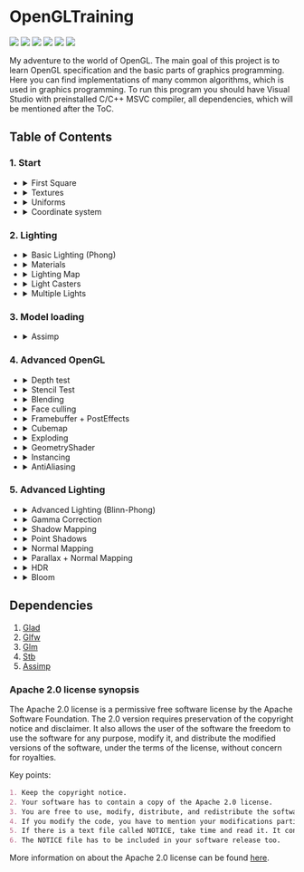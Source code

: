 # OpenGLTraining

<a alt="C/C++"> <img src="https://img.shields.io/badge/C%2FC%2B%2B17-MSVC-red" /> </a>
<a alt="GLSL"> <img src="https://img.shields.io/badge/GLSL-4.2-red" /> </a>
<a alt="OpenGL"> <img src="https://img.shields.io/badge/OpenGL-gray" /> </a>
<a alt="Glad"> <img src="https://img.shields.io/badge/Glad-gray" /> </a>
<a alt="GLFW"> <img src="https://img.shields.io/badge/GLFW-gray" /> </a>
<a alt="GLM"> <img src="https://img.shields.io/badge/GLM-gray" /> </a>

My adventure to the world of OpenGL. The main goal of this project is to learn OpenGL specification and the basic parts of graphics programming. Here you can find implementations of many common algorithms, which is used in graphics programming. To run this program you should have Visual Studio with preinstalled C/C++ MSVC compiler, all dependencies, which will be mentioned after the ToC.

## Table of Contents

### 1. Start
- <details>
    <summary>First Square</summary>
  
    ![](/Screenshots/1.%20Start/1%20First%20square.png)
  </details>
  
- <details>
    <summary>Textures</summary>
  
    ![](/Screenshots/1.%20Start/2%20Textures.png)
  </details>

- <details>
    <summary>Uniforms</summary>
  
    ![](/Screenshots/1.%20Start/3%20Uniforms.png)
  </details>

- <details>
    <summary>Coordinate system</summary>
  
    ![](/Screenshots/1.%20Start/4%20Coordinate%20system.png)
  </details>

### 2. Lighting
- <details>
    <summary>Basic Lighting (Phong)</summary>
  
    ![](/Screenshots/2.%20Lighting/1.%20Basic%20Lighting%20(%20Phong).png)
  </details>

- <details>
    <summary>Materials</summary>
  
    ![](/Screenshots/2.%20Lighting/2.%20Materials.png)
  </details>

- <details>
    <summary>Lighting Map</summary>
  
    ![](/Screenshots/2.%20Lighting/3.Lighting%20Map.png)
  </details>

- <details>
    <summary>Light Casters</summary>
  
    ![](/Screenshots/2.%20Lighting/4.%20Light%20Casters.png)
  </details>

- <details>
    <summary>Multiple Lights</summary>
  
    ![](/Screenshots/2.%20Lighting/5.%20Multiple%20Lights.png)
  </details>

### 3. Model loading
- <details>
    <summary>Assimp</summary>
  
    ![](/Screenshots/3.%20Model%20Loading/1.%20Assimp.png)
  </details>

### 4. Advanced OpenGL
- <details>
    <summary>Depth test</summary>
  
    ![](/Screenshots/4.%20Advanced%20OpenGL/1.%20Depth%20test.png)
  </details>
  
- <details>
    <summary>Stencil Test</summary>
  
    ![](/Screenshots/4.%20Advanced%20OpenGL/2.%20Stencil%20Test.png)
  </details>

- <details>
    <summary>Blending</summary>
  
    ![](/Screenshots/4.%20Advanced%20OpenGL/3.%20Blending.png)
  </details>

- <details>
    <summary>Face culling</summary>
  
    ![](/Screenshots/4.%20Advanced%20OpenGL/4.%20Face%20culling.png)
  </details>

- <details>
    <summary>Framebuffer + PostEffects</summary>
 
    | Sharpen             |  Blur |
    :-------------------------:|:-------------------------:
    ![](/Screenshots/4.%20Advanced%20OpenGL/5.1.%20Framebuffer%20(Sharpen%20Posteffect).png)|![](/Screenshots/4.%20Advanced%20OpenGL/5.2.%20Framebuffer%20(Blur%20Posteffect).png)

    | Edge             |  Grayscale |
    :-------------------------:|:-------------------------:
    ![](/Screenshots/4.%20Advanced%20OpenGL/5.3.%20Framebuffer%20(Edge%20Posteffect).png)|![](/Screenshots/4.%20Advanced%20OpenGL/5.4.%20Framebuffer%20(Grayscale%20Posteffect).png)

    | Inversion |
    :-------------------------:
    ![](/Screenshots/4.%20Advanced%20OpenGL/5.5.%20Framebuffer%20(Inversion%20Posteffect).png)
  </details>

- <details>
    <summary>Cubemap</summary>
  
    ![](/Screenshots/4.%20Advanced%20OpenGL/6.%20Cubemap.png)
  </details>

- <details>
    <summary>Exploding</summary>
  
    ![](/Screenshots/4.%20Advanced%20OpenGL/7.%20Exploding.png)
  </details>

- <details>
    <summary>GeometryShader</summary>
  
    ![](/Screenshots/4.%20Advanced%20OpenGL/8.%20GeometryShader.png)
  </details>

- <details>
    <summary>Instancing</summary>
  
    ![](/Screenshots/4.%20Advanced%20OpenGL/9.%20Instancing.png)
  </details>

- <details>
    <summary>AntiAliasing</summary>
  
    ![](/Screenshots/4.%20Advanced%20OpenGL/10.%20AntiAliasing.png)
  </details>

### 5. Advanced Lighting
- <details>
    <summary>Advanced Lighting (Blinn-Phong)</summary>
  
    ![](/Screenshots/5.%20Advanced%20Lighting/1.%20Advanced%20Lighting%20(Blinn-Phong).png)
  </details>
  
- <details>
    <summary>Gamma Correction</summary>
  
    ![](/Screenshots/5.%20Advanced%20Lighting/2.%20Gamma%20Correction.png)
  </details>

- <details>
    <summary>Shadow Mapping</summary>
  
    ![](/Screenshots/5.%20Advanced%20Lighting/3.%20Shadow%20Mapping.png)
  </details>

- <details>
    <summary>Point Shadows</summary>
  
    ![](/Screenshots/5.%20Advanced%20Lighting/4.%20Point%20Shadows.png)
  </details>

- <details>
    <summary>Normal Mapping</summary>
  
    ![](/Screenshots/5.%20Advanced%20Lighting/5.%20Normal%20Mapping.png)
  </details>

- <details>
    <summary>Parallax + Normal Mapping</summary>
  
    ![](/Screenshots/5.%20Advanced%20Lighting/6.%20Parallax%20+%20Normal%20Mapping.png)
  </details>

- <details>
    <summary>HDR</summary>
  
    | Without HDR              |  With HDR |
    :-------------------------:|:-------------------------:
    ![](/Screenshots/5.%20Advanced%20Lighting/7.1.%20Without%20hdr.png)|![](/Screenshots/5.%20Advanced%20Lighting/7.2%20With%20hdr%20(reinhard%20%20exposure).png)
  </details>

- <details>
    <summary>Bloom</summary>
 
    ![](/Screenshots/5.%20Advanced%20Lighting/8.%20Bloom%20(with%20Gaussian%20blur).png)
  </details>

## Dependencies

1. [Glad](https://glad.dav1d.de)
2. [Glfw](https://www.glfw.org)
3. [Glm](https://glm.g-truc.net/0.9.9/index.html)
4. [Stb](https://github.com/nothings/stb)
5. [Assimp](https://www.assimp.org)

### Apache 2.0 license synopsis

The Apache 2.0 license is a permissive free software license by the Apache Software Foundation. The 2.0 version requires preservation of the copyright notice and disclaimer. It also allows the user of the software the freedom to use the software for any purpose, modify it, and distribute the modified versions of the software, under the terms of the license, without concern for royalties.

Key points:
```markdown
1. Keep the copyright notice.
2. Your software has to contain a copy of the Apache 2.0 license.
3. You are free to use, modify, distribute, and redistribute the software.
4. If you modify the code, you have to mention your modifications particularly.
5. If there is a text file called NOTICE, take time and read it. It contains further information about the specific parts of the license and the purpose of the software.
6. The NOTICE file has to be included in your software release too.
```

More information on about the Apache 2.0 license can be found [here](https://choosealicense.com/licenses/apache-2.0).
